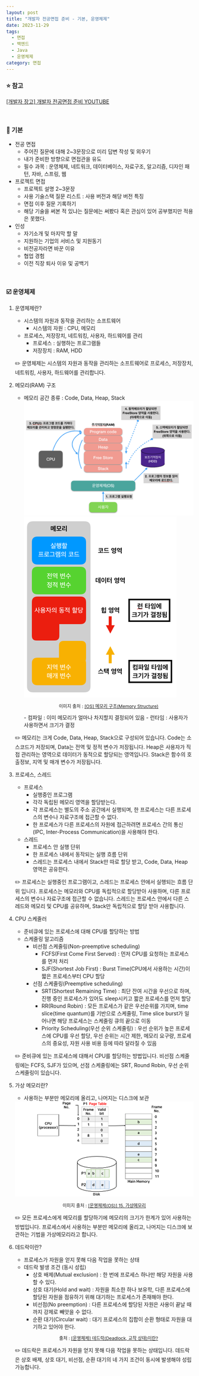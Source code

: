 ```yaml
---
layout: post
title: "개발자 전공면접 준비 - 기본, 운영체제"
date: 2023-11-29
tags:
  - 면접
  - 백엔드
  - Java
  - 운영체제
category: 면접
---
```


### ⭐ 참고
[[개발자 장고] 개발자 전공면접 준비 YOUTUBE](https://www.youtube.com/watch?v=SiObpQCTyFQ&list=PLi-xJrVzQaxU-xK2ao8utngQJqAX4DQty)

<br>

### 🌱 기본
- 전공 면접
  - 주어진 질문에 대해 2~3문장으로 미리 답변 작성 및 외우기
  - 내가 준비한 방향으로 면접관을 유도
  - 필수 과목 : 운영체제, 네트워크, 데이터베이스, 자료구조, 알고리즘, 디자인 패턴, 자바, 스프링, 웹
- 프로젝트 면접
  - 프로젝트 설명 2~3문장
  - 사용 기술스택 질문 리스트 : 사용 버전과 해당 버전 특징
  - 면접 이후 질문 기록하기
  - 해당 기술을 써본 적 있냐는 질문에는 써봤다 혹은 관심이 있어 공부했지만 적용은 못했다.
- 인성
  - 자기소개 및 마지막 할 말
  - 지원하는 기업의 서비스 및 지원동기
  - 비전공자라면 바꾼 이유
  - 협업 경험
  - 이전 직장 퇴사 이유 및 공백기

<br>

### ☑️ 운영체제
1. 운영체제란?
   - 시스템의 자원과 동작을 관리하는 소프트웨어
     - 시스템의 자원 : CPU, 메모리
   - 프로세스, 저장장치, 네트워킹, 사용자, 하드웨어를 관리
     - 프로세스 : 실행하는 프로그램들
     - 저장장치 : RAM, HDD

    ✏️ 운영체제는 시스템의 자원과 동작을 관리하는 소프트웨어로 프로세스, 저장장치, 네트워킹, 사용자, 하드웨어를 관리합니다.

2. 메모리(RAM) 구조
   - 메모리 공간 종류 : Code, Data, Heap, Stack
        <img src="../assets/img/posts/2023-11-29-5/1.png">
        <img src="../assets/img/posts/2023-11-29-5/2.png">
        <p style="font-size:12px; text-align:center">이미지 출처 : <a href="https://june-17.tistory.com/211">[OS] 메모리 구조(Memory Structure)</a></p>
      - 컴파일 : 이미 메모리가 얼마나 차지할지 결정되어 있음
      - 런타임 : 사용자가 사용하면서 크기가 결정

    ✏️ 메모리는 크게 Code, Data, Heap, Stack으로 구성되어 있습니다. Code는 소스코드가 저장되며, Data는 전역 및 정적 변수가 저장됩니다. Heap은 사용자가 직접 관리하는 영역으로 데이터가 동적으로 할당되는 영역입니다. Stack은 함수의 호출정보, 지역 및 매개 변수가 저장됩니다.

3. 프로세스, 스레드
   - 프로세스
     - 실행중인 프로그램
     - 각각 독립된 메모리 영역을 할당받는다.
     - 각 프로세스는 별도의 주소 공간에서 실행되며, 한 프로세스는 다른 프로세스의 변수나 자료구조에 접근할 수 없다.
     - 한 프로세스가 다른 프로세스의 자원에 접근하려면 프로세스 간의 통신(IPC, Inter-Process Communication)을 사용해야 한다.
   - 스레드
     - 프로세스 안 실행 단위
     - 한 프로세스 내에서 동작되는 실행 흐름 단위
     - 스레드는 프로세스 내에서 Stack만 따로 할당 받고, Code, Data, Heap 영역은 공유한다.

    ✏️ 프로세스는 실행중인 프로그램이고, 스레드는 프로세스 안에서 실행되는 흐름 단위 입니다. 프로세스는 메모리와 CPU를 독립적으로 할당받아 사용하며, 다른 프로세스의 변수나 자료구조에 접근할 수 없습니다. 스레드는 프로세스 안에서 다른 스레드와 메모리 및 CPU를 공유하며, Stack만 독립적으로 할당 받아 사용합니다.

4. CPU 스케줄러
   - 준비큐에 있는 프로세스에 대해 CPU를 할당하는 방법
   - 스케줄링 알고리즘
     - 비선점 스케줄링(Non-preemptive scheduling)
       - FCFS(First Come First Served) : 먼저 CPU를 요청하는 프로세스를 먼저 처리
       - SJF(Shortest Job First) : Burst Time(CPU에서 사용하는 시간)이 짧은 프로세스부터 CPU 할당
     - 선점 스케줄링(Preemptive scheduling)
       - SRT(Shortest Remaining Time) : 최단 잔여 시간을 우선으로 하며, 진행 중인 프로세스가 있어도 sleep시키고 짧은 프로세스를 먼저 할당
       - RR(Round Robin) : 모든 프로세스가 같은 우선순위를 가지며, time slice(time quantum)를 기반으로 스케줄링, Time slice burst가 일어나면 해당 프로세스는 스케줄링 큐의 끝으로 이동
       - Priority Scheduling(우선 순위 스케줄링) : 우선 순위가 높은 프로세스에 CPU를 우선 할당, 우선 순위는 시간 제한, 메모리 요구량, 프로세스의 중요성, 자원 사용 비용 등에 따라 달라질 수 있음

    ✏️ 준비큐에 있는 프로세스에 대해서 CPU를 할당하는 방법입니다. 비선점 스케줄링에는 FCFS, SJF가 있으며, 선점 스케줄링에는 SRT, Round Robin, 우선 순위 스케줄링이 있습니다.

5. 가상 메모리란?
   - 사용하는 부분만 메모리에 올리고, 나머지는 디스크에 보관
  
    <img src="../assets/img/posts/2023-11-29-5/3.png">
    <p style="font-size:12px; text-align:center">이미지 출처 : <a href="https://velog.io/@codemcd/%EC%9A%B4%EC%98%81%EC%B2%B4%EC%A0%9COS-15.-%EA%B0%80%EC%83%81%EB%A9%94%EB%AA%A8%EB%A6%AC">[운영체제(OS)] 15. 가상메모리</a></p>

    ✏️ 모든 프로세스에게 메모리를 할당하기에 메모리의 크기가 한계가 있어 사용하는 방법입니다. 프로세스에서 사용하는 부분만 메모리에 올리고, 나머지는 디스크에 보관하는 기법을 가상메모리라고 합니다.

6. 데드락이란?
   - 프로세스가 자원을 얻지 못해 다음 작업을 못하는 상태
   - 데드락 발생 조건 (동시 성립)
     - 상호 배제(Mutual exclusion) : 한 번에 프로세스 하나만 해당 자원을 사용할 수 있다.
     - 상호 대기(Hold and wait) : 자원을 최소한 하나 보유학, 다른 프로세스에 할당된 자원을 점유하기 위해 대기하는 프로세스가 존재해야 한다.
     - 비선점(No preemption) : 다른 프로세스에 할당된 자원은 사용이 끝날 때까지 강제로 빼앗을 수 없다.
     - 순환 대기(Circular wait) : 대기 프로세스의 집합이 순환 형태로 자원을 대기하고 있어야 한다.
     <p style="font-size:12px; text-align:center">출처 : <a href="https://chanhuiseok.github.io/posts/cs-2/">[운영체제] 데드락(Deadlock, 교착 상태)이란?</a></p>

    ✏️ 데드락은 프로세스가 자원을 얻지 못해 다음 작업을 못하는 상태입니다. 데드락은 상호 배제, 상호 대기, 비선점, 순환 대기의 네 가지 조건이 동시에 발생해야 성립 가능합니다.